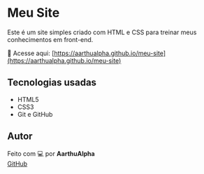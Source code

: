 # Meu Site

Este é um site simples criado com HTML e CSS para treinar meus conhecimentos em front-end.

🔗 Acesse aqui: [https://aarthualpha.github.io/meu-site](https://aarthualpha.github.io/meu-site)

## Tecnologias usadas

- HTML5
- CSS3
- Git e GitHub

## Autor

Feito com 💻 por **AarthuAlpha**  
[GitHub](https://github.com/AarthuAlpha)

